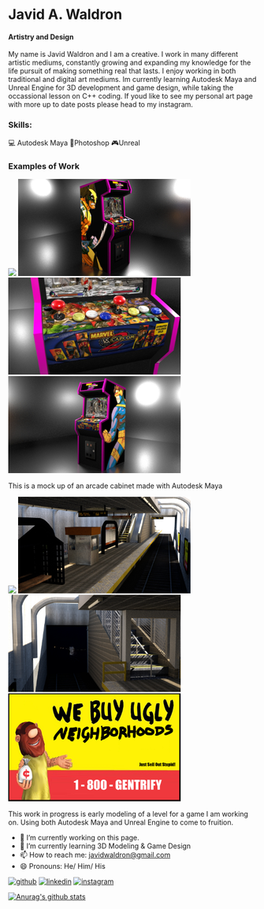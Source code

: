 # Javid A. Waldron
#### Artistry and Design

My name is Javid Waldron and I am a creative. I work in many different artistic mediums, constantly growing and expanding my knowledge for the life pursuit of making something real that lasts. I enjoy working in both traditional and digital art mediums. Im currently learning Autodesk Maya and Unreal Engine for 3D development and game design, while taking the occassional lesson on C++ coding. If youd like to see my personal art page with more up to date posts please head to my instagram.

### Skills: 
💻 Autodesk Maya 
🎨Photoshop
🎮Unreal

### Examples of Work
<img src="https://github.com/javidwaldron/javidwaldron/blob/main/brighter.gif" width="350" /> <img src="https://github.com/javidwaldron/javidwaldron/blob/main/matchcontrast1.png" width="350" /> <img src="https://github.com/javidwaldron/javidwaldron/blob/main/insta3.jpg" width="350" /> <img src="https://github.com/javidwaldron/javidwaldron/blob/main/insta1.jpg" width="350" />

This is a mock up of an arcade cabinet made with Autodesk Maya

<img src="https://github.com/javidwaldron/javidwaldron/blob/main/test.gif" width="350" /> <img src="https://github.com/javidwaldron/javidwaldron/blob/main/rug%20insta.jpg" width="350" /> <img src="https://github.com/javidwaldron/javidwaldron/blob/main/Rugglesprogress338.jpg" width="350" /> <img src="https://github.com/javidwaldron/javidwaldron/blob/main/Uglyhousesnograffiti.png" width="350" /> 





This work in progress is early modeling of a level for a game I am working on. Using both Autodesk Maya and Unreal Engine to come to fruition.


- 🔭 I’m currently working on this page. 
- 🌱 I’m currently learning 3D Modeling & Game Design 
- 📫 How to reach me: javidwaldron@gmail.com 
- 😄 Pronouns: He/ Him/ His 


[<img src='https://cdn.jsdelivr.net/npm/simple-icons@3.0.1/icons/github.svg' alt='github' height='40'>](https://github.com/javidwaldron)  [<img src='https://cdn.jsdelivr.net/npm/simple-icons@3.0.1/icons/linkedin.svg' alt='linkedin' height='40'>](https://www.linkedin.com/in/Javid-waldron/)  [<img src='https://cdn.jsdelivr.net/npm/simple-icons@3.0.1/icons/instagram.svg' alt='instagram' height='40'>](https://www.instagram.com/indigocola/)  





[![Anurag's github stats](https://github-readme-stats.vercel.app/api?username=javidwaldron)](https://github.com/anurghazra/github-readme-stats)
